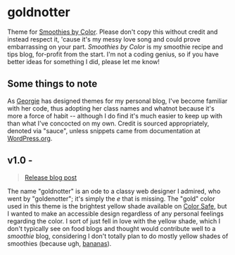 # goldnotter
Theme for [Smoothies by Color](https://smoothiesbycolor.com). Please don't copy this without credit and instead respect it, 'cause it's my messy love song and could prove embarrassing on your part. *Smoothies by Color* is my smoothie recipe and tips blog, for-profit from the start. I'm not a coding genius, so if you have better ideas for something I did, please let me know!

## Some things to note
As [Georgie](https://hey.georgie.nu) has designed themes for my personal blog, I've become familiar with her code, thus adopting her class names and whatnot because it's more a force of habit -- although I do find it's much easier to keep up with than what I've concocted on my own. Credit is sourced appropriately, denoted via "sauce", unless snippets came from documentation at [WordPress.org](https://wordpress.org).

## v1.0 - 
> [Release blog post](https://janepedia.com/goldnotter)

The name "goldnotter" is an ode to a classy web designer I admired, who went by "goldenotter"; it's simply the *e* that is missing. The "gold" color used in this theme is the brightest yellow shade available on [Color Safe](http://colorsafe.co), but I wanted to make an accessible design regardless of any personal feelings regarding the color. I sort of just fell in love with the yellow shade, which I don't typically see on food blogs and thought would contribute well to a *smoothie* blog, considering I don't totally plan to do mostly yellow shades of smoothies (because ugh, [bananas](https://smoothiesbycolor.com/bananas)).
